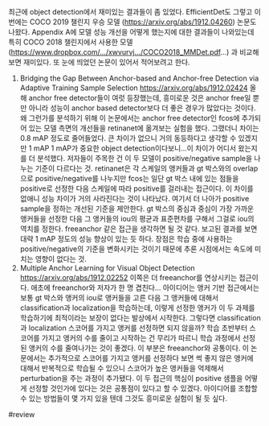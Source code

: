 최근에 object detection에서 재미있는 결과들이 좀 있었다. EfficientDet도 그렇고 이번에는 COCO 2019 챌린지 우승 모델 (https://arxiv.org/abs/1912.04260) 논문도 나왔다. Appendix A에 모델 성능 개선을 어떻게 했는지에 대한 결과들이 나와있는데 특히 COCO 2018 챌린지에서 사용한 모델 (https://www.dropbox.com/.../xwvurvj.../COCO2018_MMDet.pdf...) 과 비교해보면 재미있다.
또 눈에 띄었던 논문이 있어서 적어보려고 한다.
1. Bridging the Gap Between Anchor-based and Anchor-free Detection via Adaptive Training Sample Selection https://arxiv.org/abs/1912.02424
올해 anchor free detector들이 여럿 등장했는데, 흥미로운 것은 anchor free일 뿐만 아니라 성능이 anchor based detector보다 더 좋은 경우가 많았다는 것이다. 왜 그런가를 분석하기 위해 이 논문에서는 anchor free detector인 fcos에 추가되어 있는 모델 측면의 개선들을 retinanet에 옮겨보는 실험을 했다. 그랬더니 차이는 0.8 mAP 정도로 줄어들었다.
큰 차이가 없으니 거의 동등하다고 생각할 수 있겠지만 1 mAP 1 mAP가 중요한 object detection이다보니...이 차이가 어디서 왔는지를 더 분석했다. 저자들이 주목한 건 이 두 모델이 positive/negative sample을 나누는 기준이 다르다는 것. retinanet은 각 스케일의 앵커들과 gt 박스와의 overlap으로 positive/negative를 나누지만 fcos는 일단 gt 박스 내에 있는 점들을 positive로 선정한 다음 스케일에 따라 positive를 걸러내는 접근이다. 이 차이를 없애니 성능 차이가 거의 사라진다는 것이 나타났다.
여기서 더 나아가 positive sample을 정하는 개선된 기준을 제안한다. gt 박스의 중심과 중심이 가장 가까운 앵커들을 선정한 다음 그 앵커들의 iou의 평균과 표준편차를 구해서 그걸로 iou의 역치를 정한다. freeanchor 같은 접근을 생각하면 될 것 같다.
보고된 결과를 보면 대략 1 mAP 정도의 성능 향상이 있는 듯 하다. 장점은 학습 중에 사용하는 positive/negative의 기준을 변화시키는 것이기 때문에 추론 시점에서는 속도에 미치는 영향이 없다는 것.
2. Multiple Anchor Learning for Visual Object Detection https://arxiv.org/abs/1912.02252
이쪽은 더 freeanchor를 연상시키는 접근이다. 애초에 freeanchor와 저자가 한 명 겹친다...
아이디어는 앵커 기반 접근에서는 보통 gt 박스와 앵커의 iou로 앵커들을 고른 다음 그 앵커들에 대해서 classification과 localization을 학습하는데, 이렇게 선정한 앵커가 이 두 과제를 학습하기에 최적이라는 보장이 없다는 발상에서 시작한다. 그렇다면 classification과 localization 스코어를 가지고 앵커를 선정하면 되지 않을까? 학습 초반부터 스코어를 가지고 앵커의 수를 줄이고 시작하는 건 무리가 따르니 학습 과정에서 선정된 앵커의 수를 줄여나가는 것이 좋겠다. 이 부분은 freeanchor와 공통이다.
이 논문에서는 추가적으로 스코어를 가지고 앵커를 선정하다 보면 썩 좋지 않은 앵커에 대해서 반복적으로 학습될 수 있으니 스코어가 높은 앵커들을 억제해서 perturbation을 주는 과정이 추가됐다.
이 두 접근의 핵심이 positive 샘플을 어떻게 선정할 것인가에 있다는 것은 공통점이 있다고 할 수 있겠다. 아이디어를 조합할 수 있는 방법들이 몇 가지 있을 텐데 그것도 흥미로운 실험이 될 듯 싶다.

#review